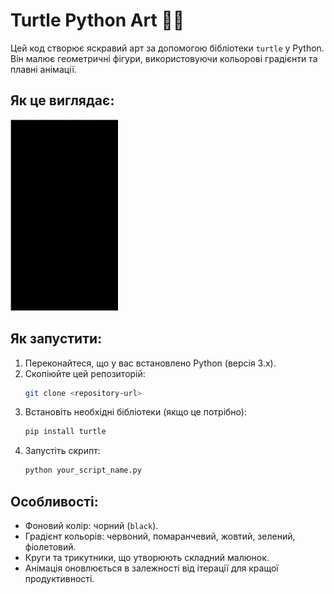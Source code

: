 # Turtle Python Art 🌈🐢

Цей код створює яскравий арт за допомогою бібліотеки `turtle` у Python. Він малює геометричні фігури, використовуючи кольорові градієнти та плавні анімації.

## Як це виглядає:
![Превью](Spiral.gif)

## Як запустити:
1. Переконайтеся, що у вас встановлено Python (версія 3.x).
2. Скопіюйте цей репозиторій:
   ```bash
   git clone <repository-url>
   ```
3. Встановіть необхідні бібліотеки (якщо це потрібно):
   ```bash
   pip install turtle
   ```
4. Запустіть скрипт:
   ```bash
   python your_script_name.py
   ```

## Особливості:
- Фоновий колір: чорний (`black`).
- Градієнт кольорів: червоний, помаранчевий, жовтий, зелений, фіолетовий.
- Круги та трикутники, що утворюють складний малюнок.
- Анімація оновлюється в залежності від ітерації для кращої продуктивності.

